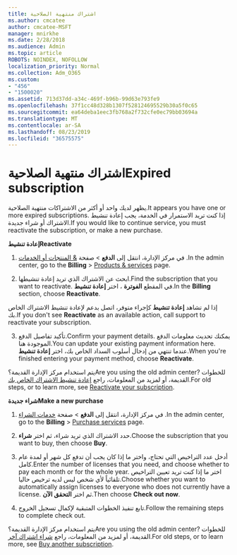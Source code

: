 ```yaml
---
title: اشتراك منتهية الصلاحية
ms.author: cmcatee
author: cmcatee-MSFT
manager: mnirkhe
ms.date: 2/28/2018
ms.audience: Admin
ms.topic: article
ROBOTS: NOINDEX, NOFOLLOW
localization_priority: Normal
ms.collection: Adm_O365
ms.custom:
- "456"
- "1500020"
ms.assetid: 713d37dd-a34c-469f-b96b-99d63e793fe9
ms.openlocfilehash: 37f1cc48d328b1307f528124695529b30a5f0c65
ms.sourcegitcommit: ea64deba1eec3fb768a2f732cfe0ec79bb03694a
ms.translationtype: MT
ms.contentlocale: ar-SA
ms.lasthandoff: 08/23/2019
ms.locfileid: "36575575"
---
```

# <a name="expired-subscription"></a><span data-ttu-id="4dfae-102">اشتراك منتهية الصلاحية</span><span class="sxs-lookup"><span data-stu-id="4dfae-102">Expired subscription</span></span>

<span data-ttu-id="4dfae-103">يظهر لديك واحد أو أكثر من الاشتراكات منتهية الصلاحية.</span><span class="sxs-lookup"><span data-stu-id="4dfae-103">It appears you have one or more expired subscriptions.</span></span> <span data-ttu-id="4dfae-104">إذا كنت تريد الاستمرار في الخدمة، يجب إعادة تنشيط الاشتراك أو شراء جديدة.</span><span class="sxs-lookup"><span data-stu-id="4dfae-104">If you would like to continue service, you must reactivate the subscription, or make a new purchase.</span></span>
  
<span data-ttu-id="4dfae-105">**إعادة تنشيط**</span><span class="sxs-lookup"><span data-stu-id="4dfae-105">**Reactivate**</span></span>
  
1. <span data-ttu-id="4dfae-106">في مركز الإدارة، انتقل إلى **الدفع** \> صفحة [& المنتجات أو الخدمات](https://go.microsoft.com/fwlink/p/?linkid=842054) .</span><span class="sxs-lookup"><span data-stu-id="4dfae-106">In the admin center, go to the **Billing** \> [Products & services](https://go.microsoft.com/fwlink/p/?linkid=842054) page.</span></span>

2. <span data-ttu-id="4dfae-107">ابحث عن الاشتراك الذي تريد إعادة تنشيطها.</span><span class="sxs-lookup"><span data-stu-id="4dfae-107">Find the subscription that you want to reactivate.</span></span> <span data-ttu-id="4dfae-108">في المقطع **الفوترة** ، اختر **إعادة تنشيط**.</span><span class="sxs-lookup"><span data-stu-id="4dfae-108">In the **Billing** section, choose **Reactivate**.</span></span>

<span data-ttu-id="4dfae-109">إذا لم تشاهد **إعادة تنشيط** كإجراء متوفر، اتصل بدعم لإعادة تنشيط الاشتراك الخاص بك.</span><span class="sxs-lookup"><span data-stu-id="4dfae-109">If you don't see **Reactivate** as an available action, call support to reactivate your subscription.</span></span>

3. <span data-ttu-id="4dfae-110">تأكيد تفاصيل الدفع.</span><span class="sxs-lookup"><span data-stu-id="4dfae-110">Confirm your payment details.</span></span> <span data-ttu-id="4dfae-111">يمكنك تحديث معلومات الدفع الموجودة هنا.</span><span class="sxs-lookup"><span data-stu-id="4dfae-111">You can update your existing payment information here.</span></span> <span data-ttu-id="4dfae-112">عندما تنتهي من إدخال أسلوب السداد الخاص بك، اختر **إعادة تنشيط**.</span><span class="sxs-lookup"><span data-stu-id="4dfae-112">When you're finished entering your payment method, choose **Reactivate**.</span></span>

<span data-ttu-id="4dfae-113">يتم استخدام مركز الإدارة القديمة؟</span><span class="sxs-lookup"><span data-stu-id="4dfae-113">Are you using the old admin center?</span></span> <span data-ttu-id="4dfae-114">للخطوات القديمة، أو لمزيد من المعلومات، راجع [إعادة تنشيط الاشتراك الخاص بك](https://docs.microsoft.com/office365/admin/subscriptions-and-billing/reactivate-your-subscription).</span><span class="sxs-lookup"><span data-stu-id="4dfae-114">For old steps, or to learn more, see [Reactivate your subscription](https://docs.microsoft.com/office365/admin/subscriptions-and-billing/reactivate-your-subscription).</span></span>

<span data-ttu-id="4dfae-115">**شراء جديدة**</span><span class="sxs-lookup"><span data-stu-id="4dfae-115">**Make a new purchase**</span></span>
  
1. <span data-ttu-id="4dfae-116">في مركز الإدارة، انتقل إلى **الدفع** \> صفحة [خدمات الشراء](https://go.microsoft.com/fwlink/p/?linkid=868433) .</span><span class="sxs-lookup"><span data-stu-id="4dfae-116">In the admin center, go to the **Billing** \> [Purchase services](https://go.microsoft.com/fwlink/p/?linkid=868433) page.</span></span>

2. <span data-ttu-id="4dfae-117">حدد الاشتراك الذي تريد شراء، ثم اختر **شراء**.</span><span class="sxs-lookup"><span data-stu-id="4dfae-117">Choose the subscription that you want to buy, then choose **Buy**.</span></span>

3. <span data-ttu-id="4dfae-118">أدخل عدد التراخيص التي تحتاج، واختر ما إذا كان يجب أن تدفع كل شهر أو لمدة عام كامل.</span><span class="sxs-lookup"><span data-stu-id="4dfae-118">Enter the number of licenses that you need, and choose whether to pay each month or for the whole year.</span></span> <span data-ttu-id="4dfae-119">اختر ما إذا كنت تريد تعيين التراخيص تلقائياً لأي شخص ليس لديه ترخيص حاليا.</span><span class="sxs-lookup"><span data-stu-id="4dfae-119">Choose whether you want to automatically assign licenses to everyone who does not currently have a license.</span></span> <span data-ttu-id="4dfae-120">ثم اختر **التحقق الآن**.</span><span class="sxs-lookup"><span data-stu-id="4dfae-120">Then choose **Check out now**.</span></span>

4. <span data-ttu-id="4dfae-121">تابع تنفيذ الخطوات المتبقية لإكمال تسجيل الخروج.</span><span class="sxs-lookup"><span data-stu-id="4dfae-121">Follow the remaining steps to complete check out.</span></span>

<span data-ttu-id="4dfae-122">يتم استخدام مركز الإدارة القديمة؟</span><span class="sxs-lookup"><span data-stu-id="4dfae-122">Are you using the old admin center?</span></span> <span data-ttu-id="4dfae-123">للخطوات القديمة، أو لمزيد من المعلومات، راجع [شراء اشتراك آخر](https://docs.microsoft.com/office365/admin/subscriptions-and-billing/buy-another-subscription).</span><span class="sxs-lookup"><span data-stu-id="4dfae-123">For old steps, or to learn more, see [Buy another subscription](https://docs.microsoft.com/office365/admin/subscriptions-and-billing/buy-another-subscription).</span></span>
